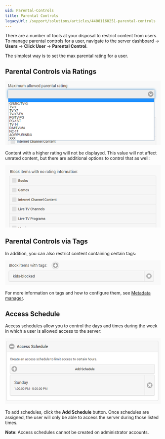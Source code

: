 ```yaml
---
uid: Parental-Controls
title: Parental Controls
legacyUrl: /support/solutions/articles/44001160251-parental-controls
---
```


There are a number of tools at your disposal to restrict content from users. To manage parental controls for a user, navigate to the server dashboard -> **Users** -> **Click User** -> **Parental Control**.

The simplest way is to set the max parental rating for a user.

## Parental Controls via Ratings

![](images/server/users13.png)

Content with a higher rating will not be displayed. This value will not affect unrated content, but there are additional options to control that as well:

![](images/server/users14.png)

## Parental Controls via Tags

In addition, you can also restrict content containing certain tags:

![](images/server/users15.png)

For more information on tags and how to configure them, see [Metadata manager](Metadata-manager.md).

## Access Schedule

Access schedules allow you to control the days and times during the week in which a user is allowed access to the server:

![](images/server/users16.png)

To add schedules, click the **Add Schedule** button. Once schedules are assigned, the user will only be able to access the server during those listed times.

**Note**: Access schedules cannot be created on administrator accounts.
